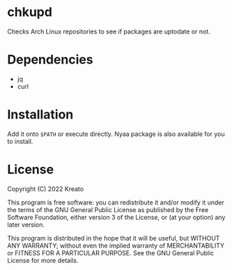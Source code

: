 # chkupd
Checks Arch Linux repositories to see if packages are uptodate or not.

# Dependencies
* jq
* curl

# Installation
Add it onto `$PATH` or execute directly. Nyaa package is also available for you to install.

# License
Copyright (C) 2022 Kreato

This program is free software: you can redistribute it and/or modify
it under the terms of the GNU General Public License as published by
the Free Software Foundation, either version 3 of the License, or
(at your option) any later version.

This program is distributed in the hope that it will be useful,
but WITHOUT ANY WARRANTY; without even the implied warranty of
MERCHANTABILITY or FITNESS FOR A PARTICULAR PURPOSE.  See the
GNU General Public License for more details.
